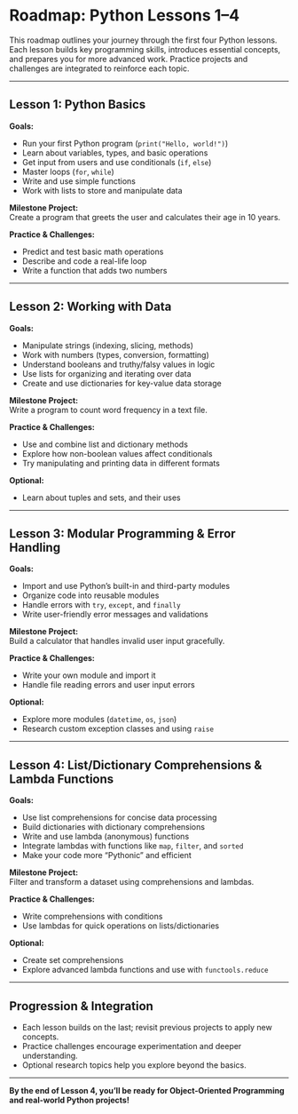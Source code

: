# Roadmap: Python Lessons 1–4

This roadmap outlines your journey through the first four Python lessons. Each lesson builds key programming skills, introduces essential concepts, and prepares you for more advanced work. Practice projects and challenges are integrated to reinforce each topic.

---

## Lesson 1: Python Basics

**Goals:**
- Run your first Python program (`print("Hello, world!")`)
- Learn about variables, types, and basic operations
- Get input from users and use conditionals (`if`, `else`)
- Master loops (`for`, `while`)
- Write and use simple functions
- Work with lists to store and manipulate data

**Milestone Project:**  
Create a program that greets the user and calculates their age in 10 years.

**Practice & Challenges:**  
- Predict and test basic math operations
- Describe and code a real-life loop
- Write a function that adds two numbers

---

## Lesson 2: Working with Data

**Goals:**
- Manipulate strings (indexing, slicing, methods)
- Work with numbers (types, conversion, formatting)
- Understand booleans and truthy/falsy values in logic
- Use lists for organizing and iterating over data
- Create and use dictionaries for key-value data storage

**Milestone Project:**  
Write a program to count word frequency in a text file.

**Practice & Challenges:**  
- Use and combine list and dictionary methods
- Explore how non-boolean values affect conditionals
- Try manipulating and printing data in different formats

**Optional:**  
- Learn about tuples and sets, and their uses

---

## Lesson 3: Modular Programming & Error Handling

**Goals:**
- Import and use Python’s built-in and third-party modules
- Organize code into reusable modules
- Handle errors with `try`, `except`, and `finally`
- Write user-friendly error messages and validations

**Milestone Project:**  
Build a calculator that handles invalid user input gracefully.

**Practice & Challenges:**  
- Write your own module and import it
- Handle file reading errors and user input errors

**Optional:**  
- Explore more modules (`datetime`, `os`, `json`)
- Research custom exception classes and using `raise`

---

## Lesson 4: List/Dictionary Comprehensions & Lambda Functions

**Goals:**
- Use list comprehensions for concise data processing
- Build dictionaries with dictionary comprehensions
- Write and use lambda (anonymous) functions
- Integrate lambdas with functions like `map`, `filter`, and `sorted`
- Make your code more “Pythonic” and efficient

**Milestone Project:**  
Filter and transform a dataset using comprehensions and lambdas.

**Practice & Challenges:**  
- Write comprehensions with conditions
- Use lambdas for quick operations on lists/dictionaries

**Optional:**  
- Create set comprehensions
- Explore advanced lambda functions and use with `functools.reduce`

---

## Progression & Integration

- Each lesson builds on the last; revisit previous projects to apply new concepts.
- Practice challenges encourage experimentation and deeper understanding.
- Optional research topics help you explore beyond the basics.

---

**By the end of Lesson 4, you’ll be ready for Object-Oriented Programming and real-world Python projects!**